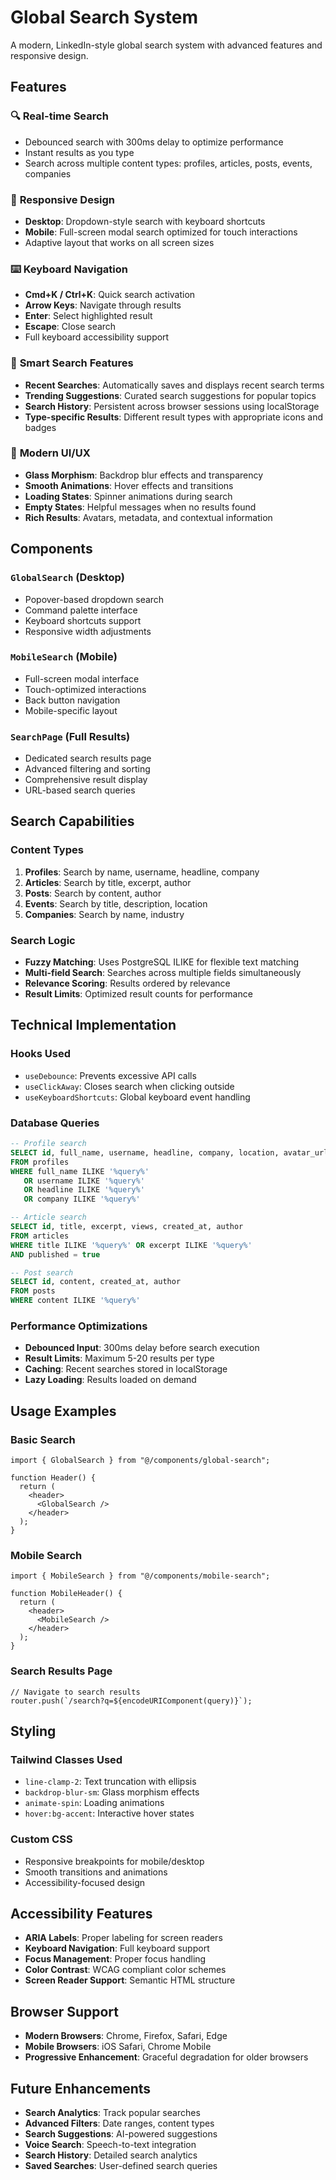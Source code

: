 # Global Search System

A modern, LinkedIn-style global search system with advanced features and responsive design.

## Features

### 🔍 **Real-time Search**
- Debounced search with 300ms delay to optimize performance
- Instant results as you type
- Search across multiple content types: profiles, articles, posts, events, companies

### 📱 **Responsive Design**
- **Desktop**: Dropdown-style search with keyboard shortcuts
- **Mobile**: Full-screen modal search optimized for touch interactions
- Adaptive layout that works on all screen sizes

### ⌨️ **Keyboard Navigation**
- **Cmd+K / Ctrl+K**: Quick search activation
- **Arrow Keys**: Navigate through results
- **Enter**: Select highlighted result
- **Escape**: Close search
- Full keyboard accessibility support

### 🎯 **Smart Search Features**
- **Recent Searches**: Automatically saves and displays recent search terms
- **Trending Suggestions**: Curated search suggestions for popular topics
- **Search History**: Persistent across browser sessions using localStorage
- **Type-specific Results**: Different result types with appropriate icons and badges

### 🎨 **Modern UI/UX**
- **Glass Morphism**: Backdrop blur effects and transparency
- **Smooth Animations**: Hover effects and transitions
- **Loading States**: Spinner animations during search
- **Empty States**: Helpful messages when no results found
- **Rich Results**: Avatars, metadata, and contextual information

## Components

### `GlobalSearch` (Desktop)
- Popover-based dropdown search
- Command palette interface
- Keyboard shortcuts support
- Responsive width adjustments

### `MobileSearch` (Mobile)
- Full-screen modal interface
- Touch-optimized interactions
- Back button navigation
- Mobile-specific layout

### `SearchPage` (Full Results)
- Dedicated search results page
- Advanced filtering and sorting
- Comprehensive result display
- URL-based search queries

## Search Capabilities

### Content Types
1. **Profiles**: Search by name, username, headline, company
2. **Articles**: Search by title, excerpt, author
3. **Posts**: Search by content, author
4. **Events**: Search by title, description, location
5. **Companies**: Search by name, industry

### Search Logic
- **Fuzzy Matching**: Uses PostgreSQL ILIKE for flexible text matching
- **Multi-field Search**: Searches across multiple fields simultaneously
- **Relevance Scoring**: Results ordered by relevance
- **Result Limits**: Optimized result counts for performance

## Technical Implementation

### Hooks Used
- `useDebounce`: Prevents excessive API calls
- `useClickAway`: Closes search when clicking outside
- `useKeyboardShortcuts`: Global keyboard event handling

### Database Queries
```sql
-- Profile search
SELECT id, full_name, username, headline, company, location, avatar_url
FROM profiles
WHERE full_name ILIKE '%query%' 
   OR username ILIKE '%query%'
   OR headline ILIKE '%query%'
   OR company ILIKE '%query%'

-- Article search
SELECT id, title, excerpt, views, created_at, author
FROM articles
WHERE title ILIKE '%query%' OR excerpt ILIKE '%query%'
AND published = true

-- Post search
SELECT id, content, created_at, author
FROM posts
WHERE content ILIKE '%query%'
```

### Performance Optimizations
- **Debounced Input**: 300ms delay before search execution
- **Result Limits**: Maximum 5-20 results per type
- **Caching**: Recent searches stored in localStorage
- **Lazy Loading**: Results loaded on demand

## Usage Examples

### Basic Search
```tsx
import { GlobalSearch } from "@/components/global-search";

function Header() {
  return (
    <header>
      <GlobalSearch />
    </header>
  );
}
```

### Mobile Search
```tsx
import { MobileSearch } from "@/components/mobile-search";

function MobileHeader() {
  return (
    <header>
      <MobileSearch />
    </header>
  );
}
```

### Search Results Page
```tsx
// Navigate to search results
router.push(`/search?q=${encodeURIComponent(query)}`);
```

## Styling

### Tailwind Classes Used
- `line-clamp-2`: Text truncation with ellipsis
- `backdrop-blur-sm`: Glass morphism effects
- `animate-spin`: Loading animations
- `hover:bg-accent`: Interactive hover states

### Custom CSS
- Responsive breakpoints for mobile/desktop
- Smooth transitions and animations
- Accessibility-focused design

## Accessibility Features

- **ARIA Labels**: Proper labeling for screen readers
- **Keyboard Navigation**: Full keyboard support
- **Focus Management**: Proper focus handling
- **Color Contrast**: WCAG compliant color schemes
- **Screen Reader Support**: Semantic HTML structure

## Browser Support

- **Modern Browsers**: Chrome, Firefox, Safari, Edge
- **Mobile Browsers**: iOS Safari, Chrome Mobile
- **Progressive Enhancement**: Graceful degradation for older browsers

## Future Enhancements

- **Search Analytics**: Track popular searches
- **Advanced Filters**: Date ranges, content types
- **Search Suggestions**: AI-powered suggestions
- **Voice Search**: Speech-to-text integration
- **Search History**: Detailed search analytics
- **Saved Searches**: User-defined search queries 